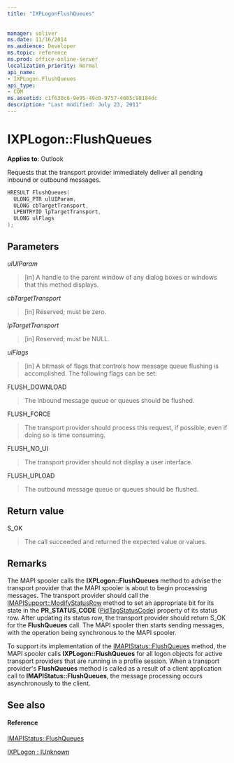 ```yaml
---
title: "IXPLogonFlushQueues"
 
 
manager: soliver
ms.date: 11/16/2014
ms.audience: Developer
ms.topic: reference
ms.prod: office-online-server
localization_priority: Normal
api_name:
- IXPLogon.FlushQueues
api_type:
- COM
ms.assetid: c1f630c6-9e95-49c0-9757-4685c98184dc
description: "Last modified: July 23, 2011"
---
```


# IXPLogon::FlushQueues

  
  
**Applies to**: Outlook 
  
Requests that the transport provider immediately deliver all pending inbound or outbound messages.
  
```cpp
HRESULT FlushQueues(
  ULONG_PTR ulUIParam,
  ULONG cbTargetTransport,
  LPENTRYID lpTargetTransport,
  ULONG ulFlags
);
```

## Parameters

 _ulUIParam_
  
> [in] A handle to the parent window of any dialog boxes or windows that this method displays.
    
 _cbTargetTransport_
  
> [in] Reserved; must be zero.
    
 _lpTargetTransport_
  
> [in] Reserved; must be NULL.
    
 _ulFlags_
  
> [in] A bitmask of flags that controls how message queue flushing is accomplished. The following flags can be set:
    
FLUSH_DOWNLOAD 
  
> The inbound message queue or queues should be flushed.
    
FLUSH_FORCE 
  
> The transport provider should process this request, if possible, even if doing so is time consuming. 
    
FLUSH_NO_UI 
  
> The transport provider should not display a user interface.
    
FLUSH_UPLOAD 
  
> The outbound message queue or queues should be flushed.
    
## Return value

S_OK 
  
> The call succeeded and returned the expected value or values.
    
## Remarks

The MAPI spooler calls the **IXPLogon::FlushQueues** method to advise the transport provider that the MAPI spooler is about to begin processing messages. The transport provider should call the [IMAPISupport::ModifyStatusRow](imapisupport-modifystatusrow.md) method to set an appropriate bit for its state in the **PR_STATUS_CODE** ([PidTagStatusCode](pidtagstatuscode-canonical-property.md)) property of its status row. After updating its status row, the transport provider should return S_OK for the **FlushQueues** call. The MAPI spooler then starts sending messages, with the operation being synchronous to the MAPI spooler. 
  
To support its implementation of the [IMAPIStatus::FlushQueues](imapistatus-flushqueues.md) method, the MAPI spooler calls **IXPLogon::FlushQueues** for all logon objects for active transport providers that are running in a profile session. When a transport provider's **FlushQueues** method is called as a result of a client application call to **IMAPIStatus::FlushQueues**, the message processing occurs asynchronously to the client.
  
## See also

#### Reference

[IMAPIStatus::FlushQueues](imapistatus-flushqueues.md)
  
[IXPLogon : IUnknown](ixplogoniunknown.md)

